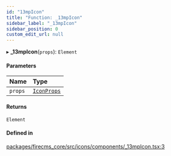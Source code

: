 ```yaml
---
id: "13mpIcon"
title: "Function: _13mpIcon"
sidebar_label: "_13mpIcon"
sidebar_position: 0
custom_edit_url: null
---
```


▸ **_13mpIcon**(`props`): `Element`

#### Parameters

| Name | Type |
| :------ | :------ |
| `props` | [`IconProps`](../types/IconProps.md) |

#### Returns

`Element`

#### Defined in

[packages/firecms_core/src/icons/components/_13mpIcon.tsx:3](https://github.com/FireCMSco/firecms/blob/d45f3739/packages/firecms_core/src/icons/components/_13mpIcon.tsx#L3)
